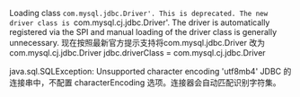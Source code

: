 Loading class `com.mysql.jdbc.Driver'. This is deprecated. The new driver class is `com.mysql.cj.jdbc.Driver'. The driver is automatically registered via the SPI and manual loading of the driver class is generally unnecessary.
现在按照最新官方提示支持将com.mysql.jdbc.Driver  改为  com.mysql.cj.jdbc.Driver
jdbc.driverClass   = com.mysql.cj.jdbc.Driver


java.sql.SQLException: Unsupported character encoding 'utf8mb4'
JDBC 的连接串中，不配置 characterEncoding 选项。连接器会自动匹配识别字符集。